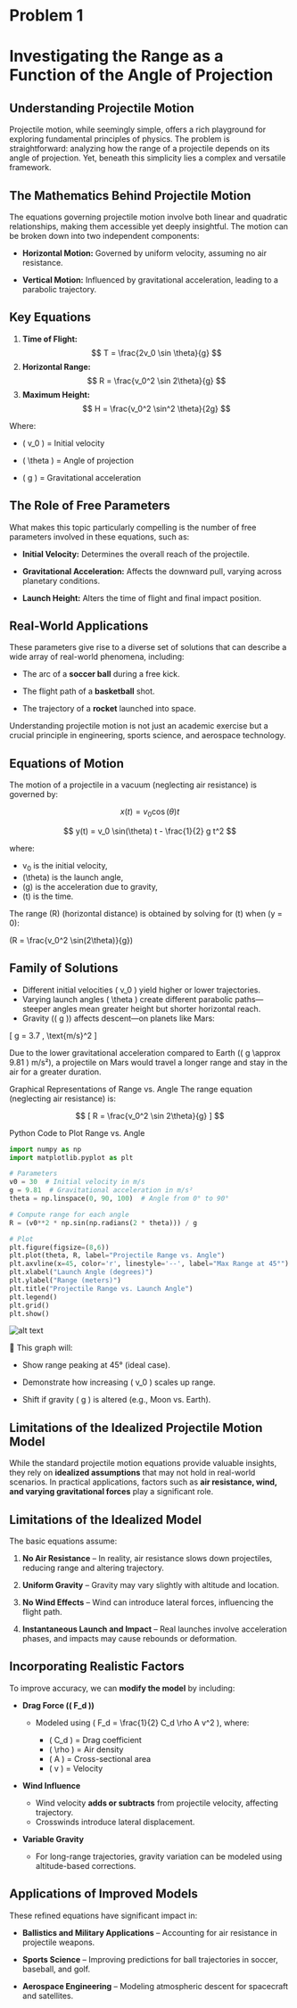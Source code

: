 # Problem 1

# Investigating the Range as a Function of the Angle of Projection

## Understanding Projectile Motion

Projectile motion, while seemingly simple, offers a rich playground for exploring fundamental principles of physics. The problem is straightforward: analyzing how the range of a projectile depends on its angle of projection. Yet, beneath this simplicity lies a complex and versatile framework.

## The Mathematics Behind Projectile Motion

The equations governing projectile motion involve both linear and quadratic relationships, making them accessible yet deeply insightful. The motion can be broken down into two independent components:  

- **Horizontal Motion:** Governed by uniform velocity, assuming no air resistance.  

- **Vertical Motion:** Influenced by gravitational acceleration, leading to a parabolic trajectory.

## Key Equations
1. **Time of Flight:**  
   $$
   T = \frac{2v_0 \sin \theta}{g}
   $$
2. **Horizontal Range:**  
   $$
   R = \frac{v_0^2 \sin 2\theta}{g}
   $$
3. **Maximum Height:**  
   $$
   H = \frac{v_0^2 \sin^2 \theta}{2g}
   $$

Where:  

- \( v_0 \) = Initial velocity  

- \( \theta \) = Angle of projection  

- \( g \) = Gravitational acceleration

## The Role of Free Parameters

What makes this topic particularly compelling is the number of free parameters involved in these equations, such as:  

- **Initial Velocity:** Determines the overall reach of the projectile.  

- **Gravitational Acceleration:** Affects the downward pull, varying across planetary conditions.  

- **Launch Height:** Alters the time of flight and final impact position.

## Real-World Applications

These parameters give rise to a diverse set of solutions that can describe a wide array of real-world phenomena, including:  

- The arc of a **soccer ball** during a free kick.  

- The flight path of a **basketball** shot.  

- The trajectory of a **rocket** launched into space.

Understanding projectile motion is not just an academic exercise but a crucial principle in engineering, sports science, and aerospace technology.

## Equations of Motion

The motion of a projectile in a vacuum (neglecting air resistance) is governed by:


$$
x(t) = v_0 \cos(\theta) t
$$

$$
y(t) = v_0 \sin(\theta) t - \frac{1}{2} g t^2
$$


where:

- v<sub>0</sub> is the initial velocity,
- \(\theta\) is the launch angle,
- \(g\) is the acceleration due to gravity,
- \(t\) is the time.

The range \(R\) (horizontal distance) is obtained by solving for \(t\) when \(y = 0\):

\(R = \frac{v_0^2 \sin(2\theta)}{g}\)

## Family of Solutions

- Different initial velocities \( v_0 \) yield higher or lower trajectories.
- Varying launch angles \( \theta \) create different parabolic paths—steeper angles mean greater height but shorter horizontal reach.
- Gravity (\( g \)) affects descent—on planets like Mars:  

\[
g = 3.7 \, \text{m/s}^2
\]

Due to the lower gravitational acceleration compared to Earth (\( g \approx 9.81 \) m/s²), a projectile on Mars would travel a longer range and stay in the air for a greater duration.




Graphical Representations of Range vs. Angle
The range equation (neglecting air resistance) is:  

$$
[ R = \frac{v_0^2 \sin 2\theta}{g} ]
$$


Python Code to Plot Range vs. Angle

```python
import numpy as np
import matplotlib.pyplot as plt

# Parameters
v0 = 30  # Initial velocity in m/s
g = 9.81  # Gravitational acceleration in m/s²
theta = np.linspace(0, 90, 100)  # Angle from 0° to 90°

# Compute range for each angle
R = (v0**2 * np.sin(np.radians(2 * theta))) / g

# Plot
plt.figure(figsize=(8,6))
plt.plot(theta, R, label="Projectile Range vs. Angle")
plt.axvline(x=45, color='r', linestyle='--', label="Max Range at 45°")
plt.xlabel("Launch Angle (degrees)")
plt.ylabel("Range (meters)")
plt.title("Projectile Range vs. Launch Angle")
plt.legend()
plt.grid()
plt.show()
```
![alt text](image-2.png)


📌 This graph will:  

- Show range peaking at 45° (ideal case).  

- Demonstrate how increasing \( v_0 \) scales up range.  

- Shift if gravity ( g ) is altered (e.g., Moon vs. Earth).


## Limitations of the Idealized Projectile Motion Model

While the standard projectile motion equations provide valuable insights, they rely on **idealized assumptions** that may not hold in real-world scenarios. In practical applications, factors such as **air resistance, wind, and varying gravitational forces** play a significant role.

## Limitations of the Idealized Model

The basic equations assume:  

1. **No Air Resistance** – In reality, air resistance slows down projectiles, reducing range and altering trajectory.  

2. **Uniform Gravity** – Gravity may vary slightly with altitude and location.  

3. **No Wind Effects** – Wind can introduce lateral forces, influencing the flight path.  

4. **Instantaneous Launch and Impact** – Real launches involve acceleration phases, and impacts may cause rebounds or deformation.

## Incorporating Realistic Factors

To improve accuracy, we can **modify the model** by including:  
  
- **Drag Force (\( F_d \))**  

  - Modeled using \( F_d = \frac{1}{2} C_d \rho A v^2 \), where:  

    - \( C_d \) = Drag coefficient  
    - \( \rho \) = Air density  
    - \( A \) = Cross-sectional area  
    - \( v \) = Velocity  

- **Wind Influence**  
  

  - Wind velocity **adds or subtracts** from projectile velocity, affecting trajectory.
  - Crosswinds introduce lateral displacement.

- **Variable Gravity**  
  
  - For long-range trajectories, gravity variation can be modeled using altitude-based corrections.

## Applications of Improved Models

These refined equations have significant impact in:  

- **Ballistics and Military Applications** – Accounting for air resistance in projectile weapons.  

- **Sports Science** – Improving predictions for ball trajectories in soccer, baseball, and golf.  

- **Aerospace Engineering** – Modeling atmospheric descent for spacecraft and satellites.




